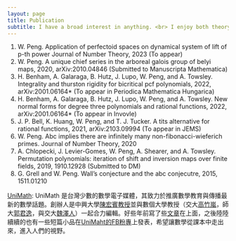 ```yaml
---
layout: page
title: Publication
subtitle: I have a broad interest in anything. <br> I enjoy both theory and application!
---
```

1. W. Peng. Application of perfectoid spaces on dynamical system of lift of p-th power
Journal of Number Theory, 2023 (To appear)
2. W. Peng. A unique chief series in the arboreal galois group of belyi maps, 2020,
arXiv:2010.04846 (Submitted to Manuscripta Mathematica)
3. H. Benham, A. Galaraga, B. Hutz, J. Lupo, W. Peng, and A. Towsley. Integrality
and thurston rigidity for bicritical pcf polynomials, 2022, arXiv:2001.06164* (To
appear in Periodica Mathematica Hungarica)
4. H. Benham, A. Galaraga, B. Hutz, J. Lupo, W. Peng, and A. Towsley. New normal
forms for degree three polynomials and rational functions, 2022, arXiv:2001.06164*
(To appear in Invovle)
5. J. P. Bell, K. Huang, W. Peng, and T. J. Tucker. A tits alternative for rational
functions, 2021, arXiv:2103.09994 (To appear in JEMS)
6. W. Peng. Abc implies there are infinitely many non-fibonacci-wieferich primes.
Journal of Number Theory, 2020
7. A. Chlopecki, J. Levier-Gomes, W. Peng, A. Shearer, and A. Towsley. Permutation
polynomials: iteration of shift and inversion maps over finite fields, 2019, 1910.12928
(Submitted to DM)
8. G. Grell and W. Peng. Wall’s conjecture and the abc conjecutre, 2015, 1511.01210

[UniMath](https://sites.google.com/a/g2.nctu.edu.tw/unimath/): UniMath 是台灣少數的數學電子媒體，其致力於推廣數學教育與傳播最新的數學話題。創辦人是中興大學[陳宏賓教授](http://www.amath.nchu.edu.tw/member_detail.php?Key=65)並與數個大學教授（交大[高竹嵐](https://stat.nycu.edu.tw/zh_tw/members/teacher/-%E9%AB%98%E7%AB%B9%E5%B5%90-16291129)，師大[郭君逸](https://scholar.lib.ntnu.edu.tw/zh/persons/jun-yi-guo)，與交大[魏澤人](https://scholar.nycu.edu.tw/zh/persons/tzer-jen-wei)）一起合力編輯。好些年前寫了些[文章](https://sites.google.com/a/g2.nctu.edu.tw/unimath/%E4%BD%9C%E8%80%85/%E5%BD%AD%E4%BF%8A%E6%96%87?authuser=0)在上面，之後陸陸續續的也有一些短篇小品在[UniMaht的FB粉專](https://www.facebook.com/UniMathTw)上發表，希望讓數學從課本中走出來，進入人們的視野。